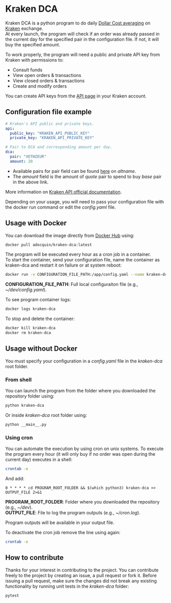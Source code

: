 # Kraken DCA

Kraken DCA is a python program to do daily 
[Dollar Cost averaging](https://www.investopedia.com/terms/d/dollarcostaveraging.asp) on [Kraken](https://kraken.com) exchange.<br>
At every launch, the program will check if an order was already passed in the current day for the specified pair in the configuration file.
If not, it will buy the specified amount.

To work properly, the program will need a public and private API key from Kraken with permissions to:
- Consult funds
- View open orders & transactions
- View closed orders & transactions
- Create and modify orders

You can create API keys from the [API page](https://www.kraken.com/u/security/api) in your Kraken account.

## Configuration file example
```yaml
# Kraken's API public and private keys.
api:
  public_key: "KRAKEN_API_PUBLIC_KEY"
  private_key: "KRAKEN_API_PRIVATE_KEY"

# Pair to DCA and corresponding amount per day.
dca:
  pair: "XETHZEUR"
  amount: 20
```
- Available pairs for pair field can be found [here](https://api.kraken.com/0/public/AssetPairs) on *altname*.
- The *amount* field is the amount of *quote* pair to spend to buy *base* pair in the above link.

More information on [Kraken API official documentation](https://support.kraken.com/hc/en-us/articles/360000920306-Ticker-pairs).

Depending on your usage, you will need to pass your configuration file with the docker run command or edit the
*config.yaml* file.

## Usage with Docker
You can download the image directly from [Docker Hub](https://hub.docker.com/) using:
```sh
docker pull adocquin/kraken-dca:latest
```
The program will be executed every hour as a cron job in a container.<br>
To start the container, send your configuration file, name the container as kraken-dca and restart it on failure or at system reboot:
```sh
docker run -v CONFIGURATION_FILE_PATH:/app/config.yaml --name kraken-dca --restart=on-failure adocquin/kraken-dca
```
**CONFIGURATION_FILE_PATH**: Full local configuraiton file (e.g., *~/dev/config.yaml*).

To see program container logs:
```sh
docker logs kraken-dca
```
To stop and delete the container:
```sh
docker kill kraken-dca
docker rm kraken-dca
```

## Usage without Docker
You must specify your configuration in a *config.yaml* file in the *kraken-dca* root folder.
### From shell
You can launch the program from the folder where you downloaded the repository folder using:
```sh
python kraken-dca
```
Or inside *kraken-dca* root folder using:
```sh
python __main__.py
```
### Using cron
You can automate the execution by using cron on unix systems.
To execute the program every hour (it will only buy if no order was open during the current day) executes in a shell:
```sh
crontab -e
```
And add:
```
0 * * * * cd PROGRAM_ROOT_FOLDER && $(which python3) kraken-dca >> OUTPUT_FILE 2>&1
```
**PROGRAM_ROOT_FOLDER**: Folder where you downloaded the repository (e.g., *~/dev*).<br>
**OUTPUT_FILE**: File to log the program outputs (e.g., *~/cron.log*).<br>

Program outputs will be available in your output file.

To deactivate the cron job remove the line using again:
```sh
crontab -e
```

## How to contribute
Thanks for your interest in contributing to the project. You can contribute freely to the project by creating an issue, a pull request or fork it.
Before issuing a pull request, make sure the changes did not break any existing functionality by running unit tests in the *kraken-dca* folder:
```sh
pytest
```
